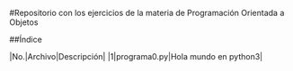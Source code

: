 #Repositorio con los ejercicios de la materia de Programación Orientada a Objetos

##Índice

|No.|Archivo|Descripción|
|1|programa0.py|Hola mundo en python3|
